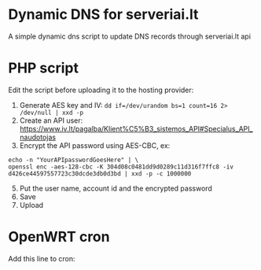 # Dynamic DNS for serveriai.lt
A simple dynamic dns script to update DNS records through serveriai.lt api

# PHP script

Edit the script before uploading it to the hosting provider:

1. Generate AES key and IV: `dd if=/dev/urandom bs=1 count=16 2> /dev/null | xxd -p`
2. Create an API user: https://www.iv.lt/pagalba/Klient%C5%B3_sistemos_API#Specialus_API_naudotojas
3. Encrypt the API password using AES-CBC, ex:
```
echo -n "YourAPIpasswordGoesHere" | \
openssl enc -aes-128-cbc -K 304d08c0481dd9d0289c11d316f7ffc8 -iv d426ce44597557723c30dcde3db0d3bd | xxd -p -c 1000000
```
5. Put the user name, account id and the encrypted password
6. Save
7. Upload

# OpenWRT cron

Add this line to cron:

```
```

